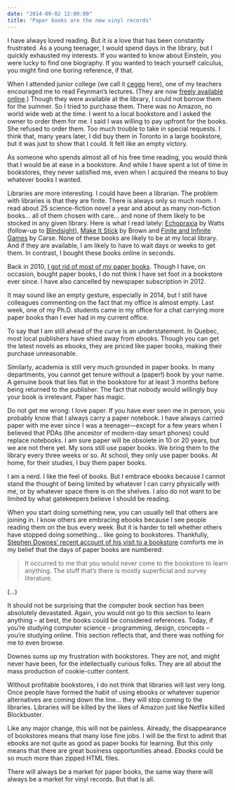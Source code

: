 ```yaml
---
date: "2014-09-02 12:00:00"
title: "Paper books are the new vinyl records"
---
```




I have always loved reading. But it is a love that has been constantly frustrated. As a young teenager, I would spend days in the library, but I quickly exhausted my interests. If you wanted to know about Einstein, you were lucky to find one biography. If you wanted to teach yourself calculus, you might find one boring reference, if that.

When I attended junior college (we call it [cegep](https://en.wikipedia.org/wiki/CEGEP) here), one of my teachers encouraged me to read Feynman&rsquo;s lectures. (They are now [freely available online](http://www.feynmanlectures.caltech.edu/).) Though they were available at the library, I could not borrow them for the summer. So I tried to purchase them. There was no Amazon, no world wide web at the time. I went to a local bookstore and I asked the owner to order them for me. I said I was willing to pay upfront for the books. She refused to order them. Too much trouble to take in special requests. I think that, many years later, I did buy them in Toronto in a large bookstore, but it was just to show that I could. It felt like an empty victory.

As someone who spends almost all of his free time reading, you would think that I would be at ease in a bookstore. And while I have spent a lot of time in bookstores, they never satisfied me, even when I acquired the means to buy whatever books I wanted.

Libraries are more interesting. I could have been a librarian. The problem with libraries is that they are finite. There is always only so much room. I read about 25 science-fiction novel a year and about as many non-fiction books&hellip; all of them chosen with care&hellip; and none of them likely to be stocked in any given library. Here is what I read lately: [Echopraxia](https://www.amazon.com/gp/product/B00IHCBDJ0/) by Watts (follow-up to [Blindsight](https://www.amazon.com/Blindsight-Peter-Watts-ebook/dp/B003K15EKM/)), [Make It Stick](https://www.amazon.com/gp/product/B00JQ3FN7M/) by Brown and [Finite and Infinite Games](https://www.amazon.com/gp/product/B004W3FM4A/) by Carse. None of these books are likely to be at my local library. And if they are available, I am likely to have to wait days or weeks to get them. In contrast, I bought these books online in seconds.

Back in 2010, [I got rid of most of my paper books](/lemire/blog/2011/01/01/surprising2010/). Though I have, on occasion, bought paper books, I do not think I have set foot in a bookstore ever since. I have also cancelled by newspaper subscription in 2012.

It may sound like an empty gesture, especially in 2014, but I still have colleagues commenting on the fact that my office is almost empty. Last week, one of my Ph.D. students came in my office for a chat carrying more paper books than I ever had in my current office.

To say that I am still ahead of the curve is an understatement. In Quebec, most local publishers have shied away from ebooks. Though you can get the latest novels as ebooks, they are priced like paper books, making their purchase unreasonable.

Similarly, academia is still very much grounded in paper books. In many departments, you cannot get tenure without a (paper!) book by your name. A genuine book that lies flat in the bookstore for at least 3 months before being returned to the publisher. The fact that nobody would willingly buy your book is irrelevant. Paper has magic.

Do not get me wrong: I love paper. If you have ever seen me in person, you probably know that I always carry a paper notebook. I have always carried paper with me ever since I was a teenager&mdash;except for a few years when I believed that PDAs (the ancestor of modern-day smart phones) could replace notebooks. I am sure paper will be obsolete in 10 or 20 years, but we are not there yet. My sons still use paper books. We bring them to the library every three weeks or so. At school, they only use paper books. At home, for their studies, I buy them paper books.

I am a nerd. I like the feel of books. But I embrace ebooks because I cannot stand the thought of being limited by whatever I can carry physically with me, or by whatever space there is on the shelves. I also do not want to be limited by what gatekeepers believe I should be reading.

When you start doing something new, you can usually tell that others are joining in. I know others are embracing ebooks because I see people reading them on the bus every week. But it is harder to tell whether others have stopped doing something&hellip; like going to bookstores. Thankfully, [Stephen Downes&rsquo; recent account of his visit to a bookstore](http://halfanhour.blogspot.ca/2014/09/a-trip-to-bookstore.html) comforts me in my belief that the days of paper books are numbered:

> It occurred to me that you would never come to the bookstore to learn anything. The stuff that&rsquo;s there is mostly superficial and survey literature.

(&hellip;)

It should not be surprising that the computer book section has been absolutely devastated. Again, you would not go to this section to learn anything &#8211; at best, the books could be considered references. Today, if you&rsquo;re studying computer science &#8211; programming, design, concepts &#8211; you&rsquo;re studying online. This section reflects that, and there was nothing for me to even browse.



Downes sums up my frustration with bookstores. They are not, and might never have been, for the intellectually curious folks. They are all about the mass production of cookie-cutter content.

Without profitable bookstores, I do not think that libraries will last very long. Once people have formed the habit of using ebooks or whatever superior alternatives are coming down the line&hellip; they will stop coming to the libraries. Libraries will be killed by the likes of Amazon just like Netflix killed Blockbuster.

Like any major change, this will not be painless. Already, the disappearance of bookstores means that many lose fine jobs. I will be the first to admit that ebooks are not quite as good as paper books for learning. But this only means that there are great business opportunities ahead. Ebooks could be so much more than zipped HTML files.

There will always be a market for paper books, the same way there will always be a market for vinyl records. But that is all.

